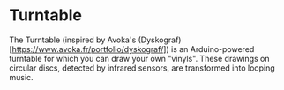 # Turntable

The Turntable (inspired by Avoka's (Dyskograf) [https://www.avoka.fr/portfolio/dyskograf/]) is an Arduino-powered turntable for which you can draw your own "vinyls". These drawings on circular discs, detected by infrared sensors, are transformed into looping music.
